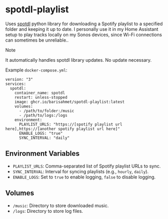 # spotdl-playlist
Uses [spotdl](https://github.com/spotDL/spotify-downloader) python library for downloading a Spotify playlist to a specified folder and keeping it up to date. I personally use it in my Home Assistant setup to play tracks locally on my Sonos devices, since Wi-Fi connections can sometimes be unreliable..

> [!NOTE]
> It automatically handles spotdl library updates. No update necessary.

Example `docker-compose.yml`:
```
version: "3"
services:
  spotdl:
    container_name: spotdl
    restart: unless-stopped
    image: ghcr.io/barisahmet/spotdl-playlist:latest
    volumes:
      - /path/to/folder:/music
      - /path/to/logs:/logs
    environment:
      PLAYLIST_URLS: "https://[spotify playlist url here],https://[another spotify playlist url here]"
      ENABLE_LOGS: "true"
      SYNC_INTERVAL: "daily"
```
## Environment Variables

- `PLAYLIST_URLS`: Comma-separated list of Spotify playlist URLs to sync.
- `SYNC_INTERVAL`: Interval for syncing playlists (e.g., `hourly`, `daily`).
- `ENABLE_LOGS`: Set to `true` to enable logging, `false` to disable logging.

## Volumes

- `/music`: Directory to store downloaded music.
- `/logs`: Directory to store log files. 

